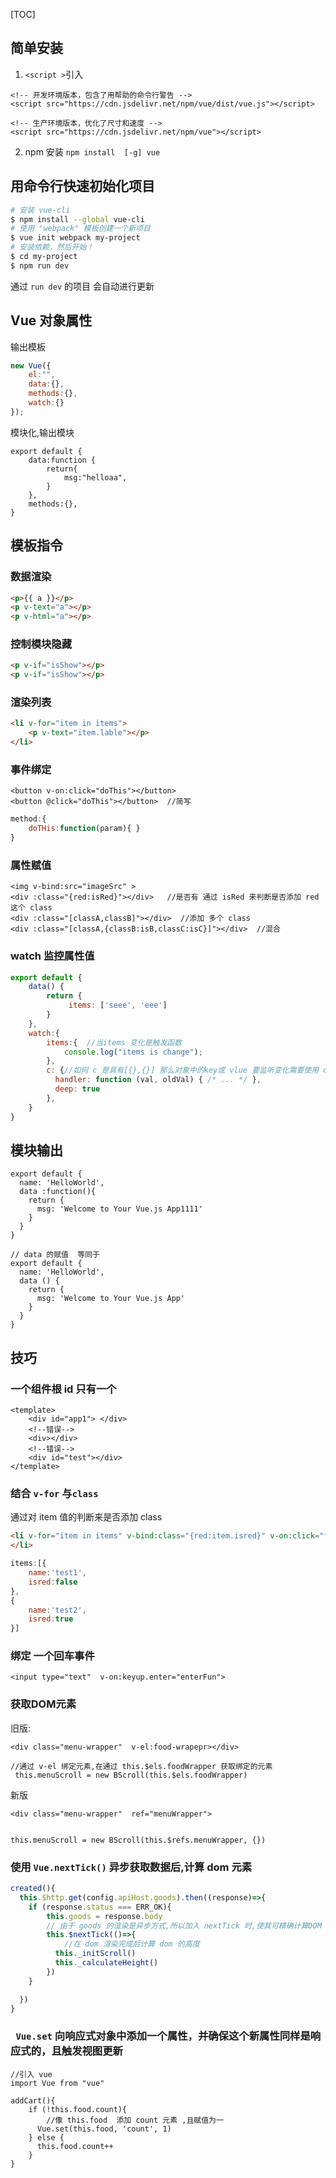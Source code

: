 [TOC]

## 简单安装

1. `<script >`引入
```
<!-- 开发环境版本，包含了用帮助的命令行警告 -->
<script src="https://cdn.jsdelivr.net/npm/vue/dist/vue.js"></script>

<!-- 生产环境版本，优化了尺寸和速度 -->
<script src="https://cdn.jsdelivr.net/npm/vue"></script>
```
2. npm 安装
`npm install  [-g] vue`


## 用命令行快速初始化项目
```bash
# 安装 vue-cli
$ npm install --global vue-cli
# 使用 "webpack" 模板创建一个新项目
$ vue init webpack my-project
# 安装依赖，然后开始！
$ cd my-project
$ npm run dev
```
通过 `run dev` 的项目 会自动进行更新

## Vue 对象属性
输出模板
```js
new Vue({
	el:"",
    data:{},
    methods:{},
    watch:{}
});
```
模块化,输出模块
```
export default {
    data:function {
        return{
            msg:"helloaa",
        }
    },
    methods:{},
}
```

## 模板指令

### 数据渲染
```html
<p>{{ a }}</p>
<p v-text="a"></p>
<p v-html="a"></p>
```
### 控制模块隐藏
```html
<p v-if="isShow"></p>
<p v-if="isShow"></p>
```

### 渲染列表
```html
<li v-for="item in items">
	<p v-text="item.lable"></p>
</li>
```
### 事件绑定
```
<button v-on:click="doThis"></button>
<button @click="doThis"></button>  //简写
```
```js
method:{
	doTHis:function(param){ }
}
```

### 属性赋值
```
<img v-bind:src="imageSrc" >
<div :class="{red:isRed}"></div>   //是否有 通过 isRed 来判断是否添加 red 这个 class 
<div :class="[classA,classB]"></div>  //添加 多个 class
<div :class="[classA,{classB:isB,classC:isC}]"></div>  //混合
```
### watch 监控属性值
```js
export default {
    data() {
        return {
             items: ['seee', 'eee']
        }
    },
    watch:{
        items:{  //当items 变化是触发函数
            console.log("items is change");
        },
     	c: {//如何 c 是具有[{},{}] 那么对象中的key或 vlue 要监听变化需要使用 deep:true
          handler: function (val, oldVal) { /* ... */ },
          deep: true
    	},
    }
}
```



## 模块输出
```
export default {
  name: 'HelloWorld',
  data :function(){
    return {
      msg: 'Welcome to Your Vue.js App1111'
    }
  }
}

// data 的赋值  等同于
export default {
  name: 'HelloWorld',
  data () {
    return {
      msg: 'Welcome to Your Vue.js App'
    }
  }
}
```

## 技巧
### 一个组件根 id 只有一个
```
<template>
  	<div id="app1">	</div>
    <!--错误-->
    <div></div>
    <!--错误-->
	<div id="test"></div>
</template>
```
### 结合 `v-for` 与`class`
通过对 item 值的判断来是否添加 class
```html
<li v-for="item in items" v-bind:class="{red:item.isred}" v-on:click="functinname(item)">
</li>
```
```js
items:[{
    name:'test1',
    isred:false
},
{
    name:'test2',
    isred:true
}]
```
### 绑定 一个回车事件
```      
<input type="text"  v-on:keyup.enter="enterFun">
```

### 获取DOM元素
旧版:
```
<div class="menu-wrapper"  v-el:food-wrapepr></div>

//通过 v-el 绑定元素,在通过 this.$els.foodWrapper 获取绑定的元素
 this.menuScroll = new BScroll(this.$els.foodWrapper)
```

新版
```
<div class="menu-wrapper"  ref="menuWrapper">


this.menuScroll = new BScroll(this.$refs.menuWrapper, {})
```

###  使用 `Vue.nextTick()` 异步获取数据后,计算 dom 元素
```js
created(){
  this.$http.get(config.apiHost.goods).then((response)=>{
    if (response.status === ERR_OK){
        this.goods = response.body
        // 由于 goods 的渲染是异步方式,所以加入 nextTick 时,使其可精确计算DOM 高度
        this.$nextTick(()=>{
            //在 dom 渲染完成后计算 dom 的高度
          this._initScroll()
          this._calculateHeight()
        })
    }

  })
}
```
### ` Vue.set` 向响应式对象中添加一个属性，并确保这个新属性同样是响应式的，且触发视图更新
```
//引入 vue
import Vue from "vue"

addCart(){
    if (!this.food.count){
    	//像 this.food  添加 count 元素 ,且赋值为一
      Vue.set(this.food, 'count', 1)
    } else {
      this.food.count++
    }
}
```